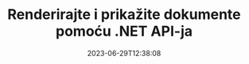 ---
############################# Static ##########################
layout: "landing"
date: 2023-06-29T12:38:08
draft: false

lang: hr
product: "Viewer"
product_tag: "viewer"
platform: ".NET"
platform_tag: "net"

############################# Drop-down ############################
supported_platforms:
  items:
    # supported_platforms loop
    - title: ".NET"
      tag: "net"
    # supported_platforms loop
    - title: "Java"
      tag: "java"
    # supported_platforms loop
    - title: "Node.js"
      tag: "nodejs-java" 

############################# Head ############################
head_title: ".NET API za preglednik dokumenata, prikaz PDF Word Excel Slika HTML dijagrama"
head_description: "C# ASP.NET preglednik datoteka i API za renderiranje. Dodajte PDF preglednik, Word preglednik, Excel preglednik, preglednik slika, HTML preglednik, preglednik e-pošte u .NET aplikacijama."

############################# Header ##########################
title: "Renderirajte i prikažite dokumente<br>pomoću .NET API-ja"
description: "Snažni API preglednika za prikaz više od 180 formata dokumenata u PDF, HTML i slike sa raznovrsnim opcijama konfiguracije."
words:
  for: "for"

actions:
  main: "Besplatno preuzimanje NuGeta"
  main_link: "https://www.nuget.org/packages/GroupDocs.Viewer"
  alt: "Licenciranje"
  alt_link: "https://purchase.groupdocs.com/pricing/viewer/net"
  title: "Jeste li spremni za početak?"
  description: "Isprobajte značajke GroupDocs.Viewer besplatno ili zatražite licencu"

release:
  title: "Verzija {0} izdana"
  notes: "Pogledajte što je novo"
  downloads: "Preuzimanja"
  link: "https://releases.groupdocs.com/viewer/net/release-notes/latest/"

code:
  title: "Prikaz PDF datoteka u C#"
  more: "Više primjera"
  more_link: "https://github.com/groupdocs-viewer/GroupDocs.Viewer-for-.NET"
  install: "dotnet add package GroupDocs.Viewer"
  content: |
    ```csharp {style=abap}   
    // Učitajte izvornu PDF datoteku
    using (var viewer = new Viewer("resume.pdf"))
    {
        // Postavite izlazne HTML opcije
        var viewOptions = 
        HtmlViewOptions.ForEmbeddedResources("page{0}.html");
        
        // Renderirajte PDF u HTML s ugrađenim resursima        
        viewer.View(viewOptions);
    }
    ```

############################# Overview ############################
overview:
  enable: true
  title: "GroupDocs.Viewer na prvi pogled"
  description: "API za renderiranje, prikaz, pretvaranje dokumenata, slajdova, dijagrama i mnogih drugih vrsta dokumenata u .NET aplikacijama"
  features:
    # feature loop
    - title: "Pregledajte dokumente učinkovito i pouzdano"
      content: "S API-jem GroupDocs.Viewer možete učinkovito renderirati dokumente bilo kojeg podržanog formata u HTML, JPEG, PNG i PDF s fleksibilnim i moćnim opcijama uz održavanje integriteta sadržaja i strukture dokumenta. GroupDocs.Viewer podržava .NET Framework 4.6.2 i .NET 6.0, radi na Windows i Linux platformama."

    # feature loop
    - title: "Podržani su najpopularniji formati datoteka i dokumenata"
      content: "Podržavamo iscrtavanje preko 180 najpopularnijih formata datoteka i dokumenata koji uključuju Word, Excel, PDF, PowerPoint, obitelj OpenDocument formata, arhive, rasterske i vektorske slike, e-knjige, programske jezike i oznake te mnoge druge vrste datoteka, uključujući šifrirane datoteke sa zaštitom lozinkom."

    # feature loop
    - title: "Prilagodljiv izlaz"
      content: "GroupDocs.Viewer omogućuje ne samo renderiranje dokumenta, već i kontrolu kako točno, koji dijelovi dokumenta trebaju biti renderirani ili sada, kako bi se trebali renderirati, te primjenu različitih transformacija na renderirani izlaz."

    # feature loop
    - title: "UI za ASP.NET Core"
      content: "Pružamo paket korisničkog sučelja otvorenog koda za ASP.NET Core koji se može dodati vašem projektu u nekoliko minuta. Paket Viewer.UI sadrži web-UI temeljen na Angularu i donosi skup korisnih API-ja i pružatelja usluga pohrane podataka."

############################# Platforms ############################
platforms:
  enable: true
  title: "Neovisnost o platformi"
  description: "GroupDocs.Viewer za .NET podržava sljedeće operativne sustave, okvire i upravitelje paketa"
  items:
    # platform loop
    - title: "Amazon"
      image: "amazon"
    # platform loop
    - title: "Docker"
      image: "docker"
    # platform loop
    - title: "Azure"
      image: "azure"
    # platform loop
    - title: "VS Code"
      image: "vs_code"
    # platform loop
    - title: "ReSharper"
      image: "resharper"
    # platform loop
    - title: "macOS"
      image: "finder"
    # platform loop
    - title: "Linux"
      image: "linux"
    # platform loop
    - title: "NuGet"
      image: "nuget"

############################# File formats ############################
formats:
  enable: true
  title: "Podržani formati datoteka"
  description: |
    GroupDocs.Viewer za .NET podržava rad sa sljedećim [formatima datoteka](https://docs.groupdocs.com/viewer/net/supported-document-formats/).
  groups:
    # group loop
    - color: "green"
      content: |
        ### Microsoft Office, OpenDocument i tekstualni formati
        * **Word:** DOC, DOCX, DOCM, DOT, DOTX, DOTM, RTF, TXT
        * **Excel:** XLS, XLSX, XLSM, XLSB, XLTM, XLT, XLTM, XLTX
        * **PowerPoint:** PPT, PPTX, PPS, PPSX, PPSM, POT, POTM, POTX, PPTM        
        * **Project:** MPP, MPT, MPX
        * **Outlook:** MSG, EML, EMLX, PST, OST
        * **OneNote:** ONE
        * **OpenDocument:** ODT, OTT, ODS, ODP, OTP, OTS, ODG
        * **Fixed Page Layout:** PDF, TEX, XPS, OXPS
        * **e-Books:** EPUB, MOBI, DjVu
        * **Delimiter-Separated Values:** CSV, TSV
    # group loop
    - color: "blue"
      content: |
        ### Slike, grafike i dijagrami
        * **Rasterske slike:** BMP, GIF, JPG, PNG, TIFF, WebP, DNG, DIB, Jpeg2000 family
        * **Windows Icon:** ICO
        * **Scalable Vector Graphics:** SVG, CDR, CMX, IGS, SVGZ        
        * **Adobe Photoshop:** PSD, PSB        
        * **Stereo Lithography (3D Printing):** STL        
        * **Medical Imaging:** DICOM
        * **Plotter Documents:** PLT, HPG
        * **Autodesk Design Web Formats:** DWF, DWG
        * **AutoCAD Drawing:** DWT, IFC, STL, CF2        
      # group loop
    - color: "red"
      content: |
        ### ostalo        
        * **mreža:** HTML, MHT, MHTML, XML
        * **Metafile:** WMF, EMF, CGM, EMZ, WMZ
        * **Visio:** VSD, VDX, VSS, VSSX, VSX, VST, VSTX, VTX, VSDX, VDW, VSTM, VSSM, VSDM
        * **Project:** MPP, MPT, MPX
        * **PostScript:** PS, EPS
        * **Arhiva:** ZIP, TAR, BZ2, GZ, RAR, RAR5
        * **ostalo:** VCF, VCARD, NUMBERS, NSF, OBJ
        * **C/C++/C# Files:** C, CC, C# , CPP, CXX, CS, H, HH, M, MM
        * **Java/JavaScript Files:** JAVA, JS, JSON, PROPERTIES

############################# Features ############################
features:
  enable: true
  title: "Značajke GroupDocs.Viewer"
  description: "Besprijekorno renderirajte, prikazujte i pretvarajte PDF i Office dokumente"

  items:
    # feature loop
    - icon: "viewhtml"
      title: "Pregledajte dokumente u HTML-u"
      content: "Pretvorite dokument bilo koje vrste u HTML dokument s CSS-om i SVG-om, koji se može prikazati u bilo kojem modernom web-pregledniku."

    # feature loop
    - icon: "rasterize"
      title: "Rasterizirajte dokumente"
      content: "Rasterizirajte bilo koji podržani format dokumenta u rastersku sliku, s podesivim formatom slike i kvalitetom kompresije."

    # feature loop
    - icon: "sourcecode"
      title: "Prikaz i označavanje programskih kodova"
      content: "Podrška za sve popularne programerske, skriptne i označne jezike, s mogućnošću analiziranja i isticanja njihove sintakse."

    # feature loop
    - icon: "convertpdf"
      title: "Pretvori u PDF"
      content: "Dokument bilo kojeg podržanog formata može se jednostavno pretvoriti i spremiti u PDF s podesivim opcijama."

    # feature loop
    - icon: "transform"
      title: "Primijeni transformacije"
      content: "Izlazni dokument može se transformirati tijekom renderiranja - stranice se mogu rotirati i/ili preuređivati, a tekstualni vodeni žig može se postaviti na njih."

    # feature loop
    - icon: "adjustment"
      title: "Podešavanje HTML izlaza"
      content: "Izlazni HTML dokumenti, koje generira GroupDocs.Viewer, mogu se vrlo fino podesiti: dopušteno je spremanje u tok ili datoteku, s vanjskim ili ugrađenim resursima, povratnim pozivima i tako dalje."

    # feature loop
    - icon: "complex"
      title: "Podrška za složene strukture dokumenata"
      content: "GroupDocs.Viewer podržava ne samo pojedinačne dokumente, već i datoteke koje interno sadrže popis ili hijerarhijsku strukturu dokumenata, kao što su poruke e-pošte s privicima, ZIP arhive s internim datotekama unutar mapa, TIFF slike s više stranica i tako dalje."

    # feature loop
    - icon: "optimization"
      title: "Mogućnosti optimizacije"
      content: "GroupDocs.Viewer sadrži prilagodljivi podsustav predmemorije koji može ubrzati vrijeme učitavanja korištenjem predmemoriranih verzija dokumenata. Također skup različitih opcija za različite formate omogućuje isključivanje nekih nepotrebnih dijelova ili aspekata dokumenata iz renderiranja (fontovi, skriveni radni listovi, privici e-pošte) kako bi se optimizirala ukupna izvedba"

    # feature loop
    - icon: "passwordprotected"
      title: "Podrška za dokumente zaštićene lozinkom"
      content: "GroupDocs.Viewer omogućuje otvaranje šifriranih dokumenata različitih vrsta: PDF, WordProcessing, Spreadsheet, Presentation i drugi, određivanjem lozinke u opcijama učitavanja."

############################# Code samples ############################
code_samples:
  enable: true
  title: "Uzorci kodova"
  description: "Neki slučajevi upotrebe tipičnog GroupDocs.Viewera za .NET operacije"
  items:
    # code sample loop
    - title: "Renderirajte DOCX u HTML"
      content: |
        Svojstva klase [HtmlViewOptions](https://reference.groupdocs.com/viewer/net/groupdocs.viewer.options/htmlviewoptions/) omogućuju vam kontrolu procesa konverzije, više o tome [ovdje](https://docs.groupdocs.com/viewer/net/rendering-to-html/). Na primjer, možete ugraditi sve vanjske resurse u izlaznu HTML datoteku, minimizirati izlaznu datoteku i optimizirati je za ispis.
        {{< landing/code title="C#">}}
        ```csharp {style=abap}
        using GroupDocs.Viewer;
        using GroupDocs.Viewer.Options;
        
        // Instancirajte preglednik
        using (Viewer viewer = new Viewer("resume.docx"))
        {
            // Postavite izlazne HTML opcije
            HtmlViewOptions options = HtmlViewOptions.ForEmbeddedResources();
            
            // Pretvorite DOCX u HTML s ugrađenim resursima
            viewer.View(options);
        }
        ```
        {{< /landing/code >}}
    # code sample loop
    - title: "Izvezi PPTX u PDF"
      content: |
        Stvorite instancu klase [PdfViewOptions](https://reference.groupdocs.com/viewer/net/groupdocs.viewer.options/pdfviewoptions/) i proslijedite je u [Viewer.View](https://reference.groupdocs.com/viewer/net/groupdocs.viewer/viewer/view/#view) metoda za pretvaranje PowerPoint PPTX datoteke u PDF. Svojstva klase PdfViewOptions omogućuju kontrolu procesa konverzije. Na primjer, možete zaštititi izlaznu PDF datoteku, promijeniti redoslijed njezinih stranica i odrediti kvalitetu slika dokumenta. Pojedinosti potražite u [odjeljku sljedeće dokumentacije](https://docs.groupdocs.com/viewer/net/rendering-to-pdf/).
        {{< landing/code title="C#">}}
        ```csharp {style=abap}   
        using GroupDocs.Viewer;
        using GroupDocs.Viewer.Options;
        
        using (var viewer = new Viewer("presentation.pptx"))
        {
            // Postavite izlazne PDF opcije       
            var viewOptions = new PdfViewOptions("presentation.pdf");
            
            // Izvezi PPTX u PDF       
            viewer.View(viewOptions);
        }
        ```
        {{< /landing/code >}}
############################# Reviews ############################
# reviews:
# enable: true
# title: "GroupDocs recenzije proizvoda"
# description: "Nemojte nam samo vjerovati na riječ. Pogledajte što drugi programeri kažu o našim API-jima"

# items:
#   # review loop
#   - title: "GroupDocs.Viewer"
#     content: "Izvrsna usluga i izvrsni proizvodi. Bili su izuzetno korisni i osjetljivi tijekom procesa implementacije GroupDocs.Viewera za .NET, ne mogu ih dovoljno preporučiti."
#     author: "Martin Lasarga"
#     company: "Product Manager at Axentria ECM by G.S.I."

#   # review loop
#   - title: "GroupDocs.Viewer"
#     content: "Nakon implementacije i korištenja GroupDocs.Viewer za .NET u projektu, čini se da radi vrlo dobro. Testirao sam s mnogo dokumenata i za sada je dobro. Sve što sam bacio na njega lijepo se prikazuje i izgleda jednako dobro kao što bi izgledalo u PDF pregledniku ili MS Wordu."
#     author: "Mats Oustad"
#     company: "Senior Consultant/Partner at Novanet AS"
---